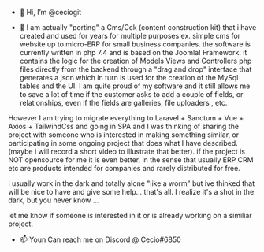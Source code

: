 - 👋 Hi, I’m @ceciogit

- 💞️ 
I am actually "porting" a Cms/Cck (content construction kit) that i have created and used for years for multiple purposes ex. simple cms for website up to micro-ERP for small business companies.
the software is currently written in php 7.4 and is based on the Joomla! Framework.
it contains the logic for the creation of Models Views and Controllers php files directly from the backend through a "drag and drop" interface that generates a json which in turn is used for the creation of the MySql tables and the UI.
I am quite proud of my software and it still allows me to save a lot of time if the customer asks to add a couple of fields, or relationships, even if the fields are galleries, file uploaders , etc.

However I am trying to migrate everything to Laravel + Sanctum + Vue + Axios + TailwindCss and going in SPA
and I was thinking of sharing the project with someone who is interested in making something similar, or participating in some ongoing project that does what I have described. (maybe i will record a short video to illustrate that better).
if the project is NOT opensource for me it is even better, in the sense that usually ERP CRM etc are products intended for companies and rarely distributed for free.

i usually work in the dark and totally alone "like a worm"  but ive thinked that will be nice to have and give some help... that's all.
I realize it's a shot in the dark, but you never know ...

let me know if someone is interested in it or is already working on a similiar project.
- 📫 Youn Can reach me on Discord @  Cecio#6850 

<!---
ceciogit/ceciogit is a ✨ special ✨ repository because its `README.md` (this file) appears on your GitHub profile.
You can click the Preview link to take a look at your changes.
--->
